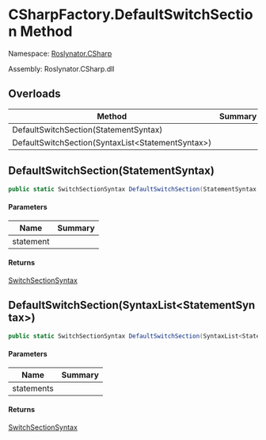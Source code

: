 # CSharpFactory\.DefaultSwitchSection Method

Namespace: [Roslynator.CSharp](../../README.md)

Assembly: Roslynator\.CSharp\.dll

## Overloads

| Method | Summary |
| ------ | ------- |
| DefaultSwitchSection\(StatementSyntax\) | |
| DefaultSwitchSection\(SyntaxList\<StatementSyntax>\) | |

## DefaultSwitchSection\(StatementSyntax\)

```csharp
public static SwitchSectionSyntax DefaultSwitchSection(StatementSyntax statement)
```

#### Parameters

| Name | Summary |
| ---- | ------- |
| statement | |

#### Returns

[SwitchSectionSyntax](https://docs.microsoft.com/en-us/dotnet/api/microsoft.codeanalysis.csharp.syntax.switchsectionsyntax)


## DefaultSwitchSection\(SyntaxList\<StatementSyntax>\)

```csharp
public static SwitchSectionSyntax DefaultSwitchSection(SyntaxList<StatementSyntax> statements)
```

#### Parameters

| Name | Summary |
| ---- | ------- |
| statements | |

#### Returns

[SwitchSectionSyntax](https://docs.microsoft.com/en-us/dotnet/api/microsoft.codeanalysis.csharp.syntax.switchsectionsyntax)


